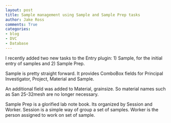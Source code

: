 ```yaml
---
layout: post
title: Sample management using Sample and Sample Prep tasks
author: Jake Ross
comments: True
categories: 
- blog 
- DVC
- Database
---
```


<!--========================== Blog =========================-->

I recently added two new tasks to the Entry plugin: 1) Sample, for the initial entry of samples and 2) Sample Prep.

Sample is pretty straight forward. It provides ComboBox fields for Principal Investigator, Project, Material and Sample.

An additional field was added to Material, grainsize. So material names such as San 25-32mesh are no longer necessary.

Sample Prep is a glorified lab note book. Its organized by Session and Worker. Session is a simple way of group a set of samples.
Worker is the person assigned to work on set of sample.
<!--=========================== EOF =========================-->